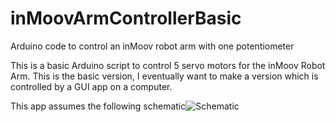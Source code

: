 # inMoovArmControllerBasic
Arduino code to control an inMoov robot arm with one potentiometer

This is a basic Arduino script to control 5 servo motors for the inMoov Robot Arm. This is the basic version, I eventually want to make a version which is controlled by a GUI app on a computer.

This app assumes the following schematic![Schematic](https://user-images.githubusercontent.com/62670577/158507212-603284e7-93a3-4428-8031-ffb07e90b0fb.png)

